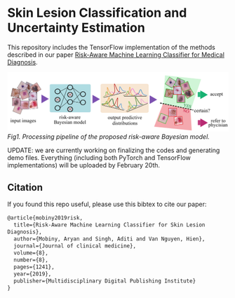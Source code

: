# Skin Lesion Classification and Uncertainty Estimation

This repository includes the TensorFlow implementation of the methods described in our paper 
[Risk-Aware Machine Learning Classifier for Medical Diagnosis](https://www.mdpi.com/2077-0383/8/8/1241).

![CapsNet](imgs/fig1.png)
*Fig1. Processing pipeline of the proposed risk-aware Bayesian model.*


UPDATE: we are currently working on finalizing the codes and generating demo files. 
Everything (including both PyTorch and TensorFlow implementations) will be uploaded by February 20th.



## Citation
If you found this repo useful, please use this bibtex to cite our paper:
```
@article{mobiny2019risk,
  title={Risk-Aware Machine Learning Classifier for Skin Lesion Diagnosis},
  author={Mobiny, Aryan and Singh, Aditi and Van Nguyen, Hien},
  journal={Journal of clinical medicine},
  volume={8},
  number={8},
  pages={1241},
  year={2019},
  publisher={Multidisciplinary Digital Publishing Institute}
}
```

